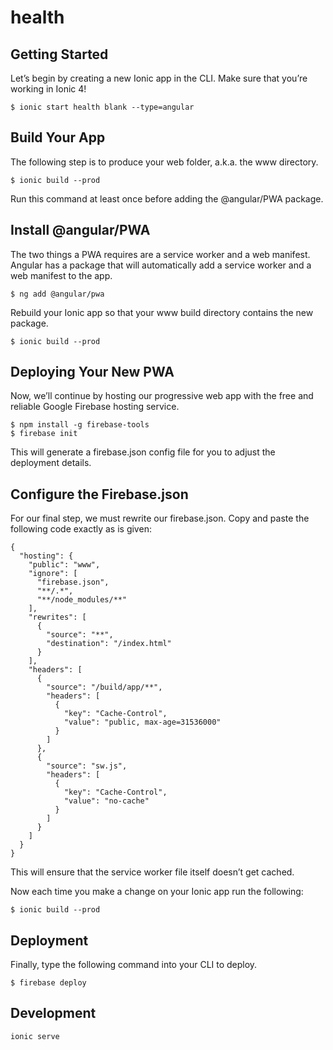 # health

## Getting Started

Let’s begin by creating a new Ionic app in the CLI. Make sure that you’re working in Ionic 4!

```
$ ionic start health blank --type=angular
```

## Build Your App

The following step is to produce your web folder, a.k.a. the www directory.

```
$ ionic build --prod
```

Run this command at least once before adding the @angular/PWA package.

## Install @angular/PWA

The two things a PWA requires are a service worker and a web manifest. Angular has a package that will automatically add a service worker and a web manifest to the app.

```
$ ng add @angular/pwa
```

Rebuild your Ionic app so that your www build directory contains the new package.

```
$ ionic build --prod
```

## Deploying Your New PWA

Now, we’ll continue by hosting our progressive web app with the free and reliable Google Firebase hosting service.

```
$ npm install -g firebase-tools
$ firebase init
```

This will generate a firebase.json config file for you to adjust the deployment details.

## Configure the Firebase.json

For our final step, we must rewrite our firebase.json. Copy and paste the following code exactly as is given:

```
{
  "hosting": {
    "public": "www",
    "ignore": [
      "firebase.json",
      "**/.*",
      "**/node_modules/**"
    ],
    "rewrites": [   
      {
        "source": "**",
        "destination": "/index.html"
      }
    ],
    "headers": [
      {
        "source": "/build/app/**",
        "headers": [
          {
            "key": "Cache-Control",
            "value": "public, max-age=31536000"
          }
        ]
      },
      {
        "source": "sw.js",
        "headers": [
          {
            "key": "Cache-Control",
            "value": "no-cache"
          }
        ]
      }
    ]
  }
}
```

This will ensure that the service worker file itself doesn’t get cached.

Now each time you make a change on your Ionic app run the following:

```
$ ionic build --prod
```

## Deployment

Finally, type the following command into your CLI to deploy.

```
$ firebase deploy
```

## Development

```
ionic serve
```
